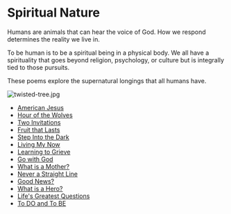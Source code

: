 # Spiritual Nature

Humans are animals that can hear the voice of God. How we respond determines
the reality we live in.

To be human is to be a spiritual being in a physical body. We all have a spirituality 
that goes beyond religion, psychology, or culture but is integrally tied to
those pursuits.

These poems explore the supernatural longings that all humans have.

<img class="img-fluid" src="/static/images/seamanslog/poem/twisted-tree.jpg" alt="twisted-tree.jpg">


* [American Jesus](AmericanJesus)
* [Hour of the Wolves](Wolves)
* [Two Invitations](Invitations)
* [Fruit that Lasts](Fruit)
* [Step Into the Dark](StepIntoDark)
* [Living My Now](Now)
* [Learning to Grieve](Grief)
* [Go with God](GoWithGod)
* [What is a Mother?](Mother)
* [Never a Straight Line](StraightLine)
* [Good News?](GoodNews)
* [What is a Hero?](Heroes)
* [Life's Greatest Questions](LifeQuestions)
* [To DO and To BE](DoBe)

